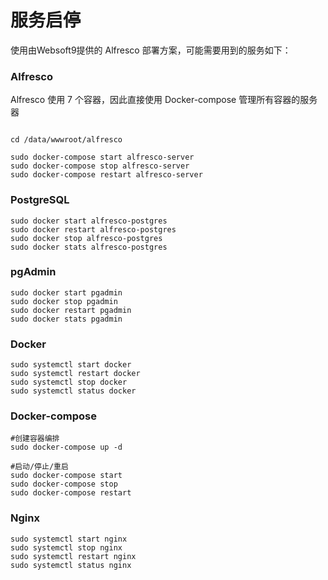 # 服务启停

使用由Websoft9提供的 Alfresco 部署方案，可能需要用到的服务如下：

### Alfresco

Alfresco 使用 7 个容器，因此直接使用 Docker-compose 管理所有容器的服务器

```shell

cd /data/wwwroot/alfresco

sudo docker-compose start alfresco-server
sudo docker-compose stop alfresco-server
sudo docker-compose restart alfresco-server
```

### PostgreSQL

```shell
sudo docker start alfresco-postgres
sudo docker restart alfresco-postgres
sudo docker stop alfresco-postgres
sudo docker stats alfresco-postgres
```


### pgAdmin

```shell
sudo docker start pgadmin
sudo docker stop pgadmin
sudo docker restart pgadmin
sudo docker stats pgadmin
```

### Docker

```shell
sudo systemctl start docker
sudo systemctl restart docker
sudo systemctl stop docker
sudo systemctl status docker
```

### Docker-compose

```
#创建容器编排
sudo docker-compose up -d

#启动/停止/重启
sudo docker-compose start
sudo docker-compose stop
sudo docker-compose restart
```

### Nginx

```shell
sudo systemctl start nginx
sudo systemctl stop nginx
sudo systemctl restart nginx
sudo systemctl status nginx
```